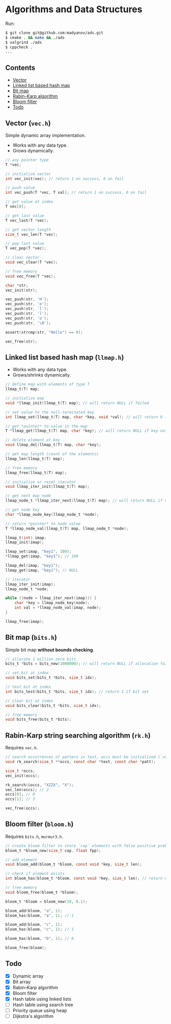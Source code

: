 # Algorithms and Data Structures

Run:

```bash
$ git clone git@github.com:madyanov/ads.git
$ cmake . && make && ./ads
$ valgrind ./ads
$ cppcheck .
...
```

## Contents

* [Vector](#vector-vech)
* [Linked list based hash map](#linked-list-based-hash-map-llmaph)
* [Bit map](#bit-map-bitsh)
* [Rabin-Karp algorithm](#rabin-karp-string-searching-algorithm-rkh)
* [Bloom filter](#bloom-filter-bloomh)
* [Todo](#todo)

## Vector (`vec.h`)

Simple dynamic array implementation.

* Works with any data type.
* Grows dynamically.

```c
// any pointer type
T *vec;

// initialize vector
int vec_init(vec); // return 1 on success, 0 on fail

// push value
int vec_push(T *vec, T val); // return 1 on success, 0 on fail

// get value at index
T vec[0];

// get last value
T vec_last(T *vec);

// get vector length
size_t vec_len(T *vec);

// pop last value
T vec_pop(T *vec);

// clear vector
void vec_clear(T *vec);

// free memory
void vec_free(T *vec);
```

```c
char *str;
vec_init(str);

vec_push(str, 'H');
vec_push(str, 'e');
vec_push(str, 'l');
vec_push(str, 'l');
vec_push(str, 'o');
vec_push(str, '\0');

assert(strcmp(str, "Hello") == 0);

vec_free(str);
```

## Linked list based hash map (`llmap.h`)

* Works with any data type.
* Grows/shrinks dynamically.

```c
// define map with elements of type T
llmap_t(T) map;

// initialize map
void *llmap_init(llmap_t(T) map); // will return NULL if failed

// set value to the null-terminated key
int llmap_set(llmap_t(T) map, char *key, void *val); // will return 0 if failed

// get *pointer* to value in the map
T *llmap_get(llmap_t(T) map, char *key); // will return NULL if key not exists

// delete element at key
void llmap_del(llmap_t(T) map, char *key);

// get map length (count of the elements)
llmap_len(llmap_t(T) map);

// free memory
llmap_free(llmap_t(T) map);

// initialize or reset iterator
void llmap_iter_init(llmap_t(T) map);

// get next map node
llmap_node_t *llmap_iter_next(llmap_t(T) map); // will return NULL if no more elements available

// get node key
char *llmap_node_key(llmap_node_t *node);

// return *pointer* to node value
T *llmap_node_val(llmap_t(T) map, llmap_node_t *node);
```

```c
llmap_t(int) imap;
llmap_init(imap);

llmap_set(imap, "key1", 100);
*llmap_get(imap, "key1"); // 100

llmap_del(imap, "key1");
llmap_get(imap, "key1"); // NULL

// iterator
llmap_iter_init(imap);
llmap_node_t *node;

while ((node = llmap_iter_next(imap))) {
    char *key = llmap_node_key(node);
    int val = *llmap_node_val(imap, node);
}

llmap_free(imap);
```

## Bit map (`bits.h`)

Simple bit map **without bounds checking**.

```c
// allocate 1 million zero bits
bits_t *bits = bits_new(1000000); // will return NULL if allocation failed

// set bit at index
void bits_set(bits_t *bits, size_t idx);

// test bit at index
int bits_test(bits_t *bits, size_t idx); // return 1 if bit set

// clear bit at index
void bits_clear(bits_t *bits, size_t idx);

// free memory
void bits_free(bits_t *bits);
```

## Rabin-Karp string searching algorithm (`rk.h`)

Requires `vec.h`.

```c
// search occurrences of pattern in text, occs must be initialized (`vec_init`)
void rk_search(size_t **occs, const char *text, const char *patt);
```

```c
size_t *occs;
vec_init(occs);

rk_search(&occs, "XZZX", "X");
vec_len(occs); // 2
occs[0]; // 0
occs[1]; // 3

vec_free(occs);
```

## Bloom filter (`bloom.h`)

Requires `bits.h`, `murmur3.h`.

```c
// create bloom filter to store `cap` elements with false positive probability `fpp`
bloom_t *bloom_new(size_t cap, float fpp);

// add element
void bloom_add(bloom_t *bloom, const void *key, size_t len);

// check if element exists
int bloom_has(bloom_t *bloom, const void *key, size_t len); // return 0 if NOT exists, 1 if EXISTS or NOT EXISTS

// free memory
void bloom_free(bloom_t *bloom);
```

```c
bloom_t *bloom = bloom_new(10, 0.1);

bloom_add(bloom, "a", 1);
bloom_has(bloom, "a", 1); // 1

bloom_add(bloom, "c", 1);
bloom_has(bloom, "c", 1); // 1

bloom_has(bloom, "b", 1); // 0

bloom_free(bloom);
```

## Todo

- [x] Dynamic array
- [x] Bit array
- [x] Rabin–Karp algorithm
- [x] Bloom filter
- [x] Hash table using linked lists
- [ ] Hash table using search tree
- [ ] Priority queue using heap
- [ ] Dijkstra's algorithm
